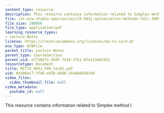 ```yaml
---
content_type: resource
description: This resource contains information related to Simplex method I.
file: /ol-ocw-studio-app/courses/15-093j-optimization-methods-fall-2009/0a506ec77f46e9366688254eb6026cb9_MIT15_093J_F09_lec03.pdf
file_size: 180956
file_type: application/pdf
learning_resource_types:
- Lecture Notes
license: https://creativecommons.org/licenses/by-nc-sa/4.0/
ocw_type: OCWFile
parent_title: Lecture Notes
parent_type: CourseSection
parent_uid: e7710e71-d58f-7e19-3751-8fe133d42432
resourcetype: Document
title: MIT15_093J_F09_lec03.pdf
uid: 0a506ec7-7f46-e936-6688-254eb6026cb9
video_files:
  video_thumbnail_file: null
video_metadata:
  youtube_id: null
---
```

This resource contains information related to Simplex method I.